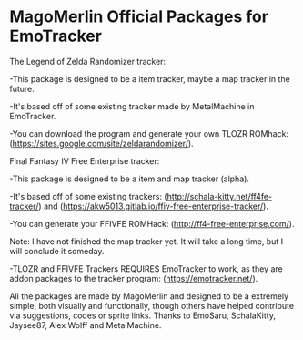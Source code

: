 # MagoMerlin Official Packages for EmoTracker
The Legend of Zelda Randomizer tracker:

-This package is designed to be a item tracker, maybe a map tracker in the future.

-It's based off of some existing tracker made by MetalMachine in EmoTracker.

-You can download the program and generate your own TLOZR ROMhack: (https://sites.google.com/site/zeldarandomizer/).

Final Fantasy IV Free Enterprise tracker:

-This package is designed to be a item and map tracker (alpha).

-It's based off of some existing trackers: (http://schala-kitty.net/ff4fe-tracker/) and (https://akw5013.gitlab.io/ffiv-free-enterprise-tracker/).

-You can generate your FFIVFE ROMHack: (http://ff4-free-enterprise.com/).

Note: I have not finished the map tracker yet. It will take a long time, but I will conclude it someday.

-TLOZR and FFIVFE Trackers REQUIRES EmoTracker to work, as they are addon packages to the tracker program: (https://emotracker.net/).

All the packages are made by MagoMerlin and designed to be a extremely simple, both visually and functionally, though others have helped contribute via suggestions, codes or sprite links. Thanks to EmoSaru, SchalaKitty, Jaysee87, Alex Wolff and MetalMachine.
